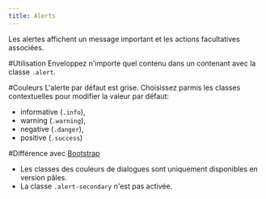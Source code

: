 ```yaml
---
title: Alerts
---
```


Les alertes affichent un message important et les actions facultatives associées.

#Utilisation
Enveloppez n'importe quel contenu dans un contenant avec la classe <code>.alert</code>.

#Couleurs 
L'alerte par défaut est grise. Choisissez parmis les classes contextuelles pour modifier la valeur par défaut:

* informative (<code>.info</code>),
* warning (<code>.warning</code>),
* negative (<code>.danger</code>),
* positive (<code>.success</code>)

#Différence avec [Bootstrap](https://getbootstrap.com/docs/4.3/components/alerts/)

* Les classes des couleurs de dialogues sont uniquement disponibles en version pâles.
* La classe <code>.alert-secondary</code> n'est pas activée.